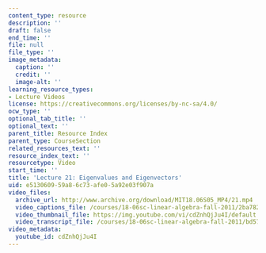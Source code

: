 ```yaml
---
content_type: resource
description: ''
draft: false
end_time: ''
file: null
file_type: ''
image_metadata:
  caption: ''
  credit: ''
  image-alt: ''
learning_resource_types:
- Lecture Videos
license: https://creativecommons.org/licenses/by-nc-sa/4.0/
ocw_type: ''
optional_tab_title: ''
optional_text: ''
parent_title: Resource Index
parent_type: CourseSection
related_resources_text: ''
resource_index_text: ''
resourcetype: Video
start_time: ''
title: 'Lecture 21: Eigenvalues and Eigenvectors'
uid: e5130609-59a8-6c73-afe0-5a92e03f907a
video_files:
  archive_url: http://www.archive.org/download/MIT18.06S05_MP4/21.mp4
  video_captions_file: /courses/18-06sc-linear-algebra-fall-2011/2ba7823a8fc45fe0b98c8bc44ed11177_cdZnhQjJu4I.vtt
  video_thumbnail_file: https://img.youtube.com/vi/cdZnhQjJu4I/default.jpg
  video_transcript_file: /courses/18-06sc-linear-algebra-fall-2011/bd57c3b204a53014efb698145b3f0cc4_cdZnhQjJu4I.pdf
video_metadata:
  youtube_id: cdZnhQjJu4I
---
```

